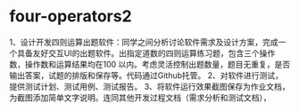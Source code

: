 # four-operators2
1、设计开发四则运算出题软件：同学之间分析讨论软件需求及设计方案，完成一个具备友好交互UI的出题软件。出指定道数的四则运算练习题，包含三个操作数，操作数和运算结果均在100 以内。考虑灵活控制出题数量，题目无重复，是否输出答案，试题的排版和保存等。代码通过Github托管。  2、对软件进行测试，提供测试计划、测试用例、测试报告。  3、将软件运行效果截图保存为作业文档，为截图添加简单文字说明。连同其他开发过程文档（需求分析和测试文档），
